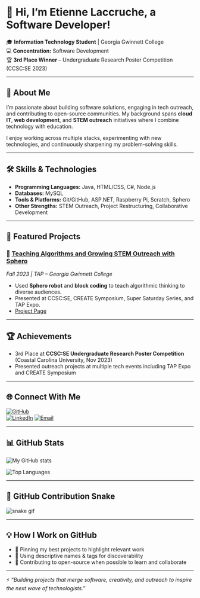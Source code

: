 # 👋 Hi, I’m Etienne Laccruche, a Software Developer!

🎓 **Information Technology Student** | Georgia Gwinnett College  
💻 **Concentration:** Software Development  
🏆 **3rd Place Winner** – Undergraduate Research Poster Competition (CCSC:SE 2023)  

---

## 🚀 About Me  
I’m passionate about building software solutions, engaging in tech outreach, and contributing to open-source communities. My background spans **cloud IT**, **web development**, and **STEM outreach** initiatives where I combine technology with education.  

I enjoy working across multiple stacks, experimenting with new technologies, and continuously sharpening my problem-solving skills.  

---

## 🛠️ Skills & Technologies  
- **Programming Languages:** Java, HTML/CSS, C#, Node.js  
- **Databases:** MySQL  
- **Tools & Platforms:** Git/GitHub, ASP.NET, Raspberry Pi, Scratch, Sphero  
- **Other Strengths:** STEM Outreach, Project Restructuring, Collaborative Development  

---

## 📌 Featured Projects  
### 🔹 [Teaching Algorithms and Growing STEM Outreach with Sphero](https://github.com/TAP-GGC/Jedi)  
*Fall 2023 | TAP – Georgia Gwinnett College*  
- Used **Sphero robot** and **block coding** to teach algorithmic thinking to diverse audiences.  
- Presented at CCSC:SE, CREATE Symposium, Super Saturday Series, and TAP Expo.  
- [Project Page](https://tapggc.org/projects/2023/fall/jedi-sphero/)  

---

## 🏆 Achievements  
- 3rd Place at **CCSC:SE Undergraduate Research Poster Competition** (Coastal Carolina University, Nov 2023)  
- Presented outreach projects at multiple tech events including TAP Expo and CREATE Symposium  

---

## 🌐 Connect With Me  
[![GitHub](https://img.shields.io/badge/GitHub-%23121011.svg?&logo=github&logoColor=white)](https://github.com/etflokyuubi)  
[![LinkedIn](https://img.shields.io/badge/LinkedIn-%230A66C2.svg?&logo=linkedin&logoColor=white)]([https://www.linkedin.com/](https://www.linkedin.com/in/etienne-laccruche-984b91257))  
[![Email](https://img.shields.io/badge/Email-D14836.svg?&logo=gmail&logoColor=white)](mailto:ichini.laccruche@gmail.com)  

---

## 📊 GitHub Stats  
![My GitHub stats](https://github-readme-stats.vercel.app/api?username=Zeshriel&show_icons=true&theme=tokyonight)  

![Top Languages](https://github-readme-stats.vercel.app/api/top-langs/?username=Zeshriel&layout=compact&theme=tokyonight)  

---

## 🐍 GitHub Contribution Snake  
![snake gif](https://github.com/Zeshriel/Zeshriel/blob/output/github-contribution-grid-snake.svg)

---

## 💡 How I Work on GitHub  
- 📌 Pinning my best projects to highlight relevant work  
- 🔖 Using descriptive names & tags for discoverability  
- 🤝 Contributing to open-source when possible to learn and collaborate  

---

⚡ _“Building projects that merge software, creativity, and outreach to inspire the next wave of technologists.”_  
